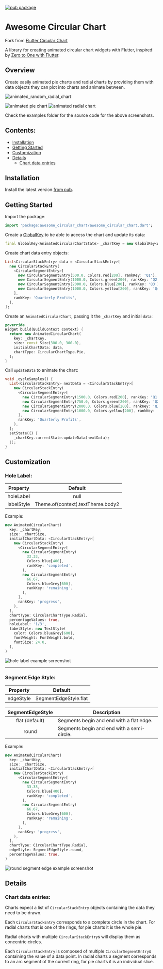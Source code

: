 [![pub package](https://img.shields.io/pub/v/flutter_circular_chart.svg)](https://pub.dartlang.org/packages/awesome_circular_chart)

# Awesome Circular Chart

Fork from [Flutter Circular Chart](https://github.com/xqwzts/flutter_circular_chart)

A library for creating animated circular chart widgets with Flutter, inspired by [Zero to One with Flutter](https://medium.com/dartlang/zero-to-one-with-flutter-43b13fd7b354).

## Overview

Create easily animated pie charts and radial charts by providing them with data objects they can plot into charts and animate between.

![animated_random_radial_chart](screenshots/animated_random_radial_chart_example.gif)

![animated pie chart](screenshots/animated_pie_chart_example.gif)
![animated radial chart](screenshots/animated_radial_chart_example_label.gif)

Check the examples folder for the source code for the above screenshots.

## Contents:
- [Installation](#installation)
- [Getting Started](#getting-started)
- [Customization](#customization)
- [Details](#details)
  - [Chart data entries](#chart-data-entries)

## Installation

Install the latest version [from pub](https://pub.dartlang.org/packages/awesome_circular_chart#-installing-tab-).

## Getting Started

Import the package:

```dart
import 'package:awesome_circular_chart/awesome_circular_chart.dart';
```

Create a [GlobalKey](https://docs.flutter.io/flutter/widgets/GlobalKey-class.html) to be able to access the chart and update its data:

```dart
final GlobalKey<AnimatedCircularChartState> _chartKey = new GlobalKey<AnimatedCircularChartState>();
```

Create chart data entry objects:

```dart
List<CircularStackEntry> data = <CircularStackEntry>[
  new CircularStackEntry(
    <CircularSegmentEntry>[
      new CircularSegmentEntry(500.0, Colors.red[200], rankKey: 'Q1'),
      new CircularSegmentEntry(1000.0, Colors.green[200], rankKey: 'Q2'),
      new CircularSegmentEntry(2000.0, Colors.blue[200], rankKey: 'Q3'),
      new CircularSegmentEntry(1000.0, Colors.yellow[200], rankKey: 'Q4'),
    ],
    rankKey: 'Quarterly Profits',
  ),
];
```

Create an `AnimatedCircularChart`, passing it the `_chartKey` and initial `data`:

```dart
@override
Widget build(BuildContext context) {
  return new AnimatedCircularChart(
    key: _chartKey,
    size: const Size(300.0, 300.0),
    initialChartData: data,
    chartType: CircularChartType.Pie,
  );
}
```

Call `updateData` to animate the chart:

```dart
void _cycleSamples() {
  List<CircularStackEntry> nextData = <CircularStackEntry>[
    new CircularStackEntry(
      <CircularSegmentEntry>[
        new CircularSegmentEntry(1500.0, Colors.red[200], rankKey: 'Q1'),
        new CircularSegmentEntry(750.0, Colors.green[200], rankKey: 'Q2'),
        new CircularSegmentEntry(2000.0, Colors.blue[200], rankKey: 'Q3'),
        new CircularSegmentEntry(1000.0, Colors.yellow[200], rankKey: 'Q4'),
      ],
      rankKey: 'Quarterly Profits',
    ),
  ];
  setState(() {
    _chartKey.currentState.updateData(nextData);
  });
}
```

## Customization

### Hole Label:

| Property   | Default                           |
|------------|:---------------------------------:|
| holeLabel  | null                              |
| labelStyle | Theme.of(context).textTheme.body2 |

Example:

```dart
new AnimatedCircularChart(
  key: _chartKey,
  size: _chartSize,
  initialChartData: <CircularStackEntry>[
    new CircularStackEntry(
      <CircularSegmentEntry>[
        new CircularSegmentEntry(
          33.33,
          Colors.blue[400],
          rankKey: 'completed',
        ),
        new CircularSegmentEntry(
          66.67,
          Colors.blueGrey[600],
          rankKey: 'remaining',
        ),
      ],
      rankKey: 'progress',
    ),
  ],
  chartType: CircularChartType.Radial,
  percentageValues: true,
  holeLabel: '1/3',
  labelStyle: new TextStyle(
    color: Colors.blueGrey[600],
    fontWeight: FontWeight.bold,
    fontSize: 24.0,
  ),
)
```

![hole label example screenshot](screenshots/hole_label_example.png)

---

### Segment Edge Style:

| Property   | Default               |
|------------|:---------------------:|
| edgeStyle  | SegmentEdgeStyle.flat |

| SegmentEdgeStyle | Description                                |
|:----------------:|--------------------------------------------|
| flat (default)   | Segments begin and end with a flat edge.   |
| round            | Segments begin and end with a semi-circle. |

Example:

```dart
new AnimatedCircularChart(
  key: _chartKey,
  size: _chartSize,
  initialChartData: <CircularStackEntry>[
    new CircularStackEntry(
      <CircularSegmentEntry>[
        new CircularSegmentEntry(
          33.33,
          Colors.blue[400],
          rankKey: 'completed',
        ),
        new CircularSegmentEntry(
          66.67,
          Colors.blueGrey[600],
          rankKey: 'remaining',
        ),
      ],
      rankKey: 'progress',
    ),
  ],
  chartType: CircularChartType.Radial,
  edgeStyle: SegmentEdgeStyle.round,
  percentageValues: true,
)
```

![round segment edge example screenshot](screenshots/segment_edge_round_example.png)

## Details

### Chart data entries:

Charts expect a list of `CircularStackEntry` objects containing the data they need to be drawn.

Each `CircularStackEntry` corresponds to a complete circle in the chart. For radial charts that is one of the rings, for pie charts it is the whole pie.

Radial charts with multiple `CircularStackEntry`s will display them as concentric circles.

Each `CircularStackEntry` is composed of multiple `CircularSegmentEntry`s containing the value of a data point. In radial charts a segment corresponds to an arc segment of the current ring, for pie charts it is an individual slice.



